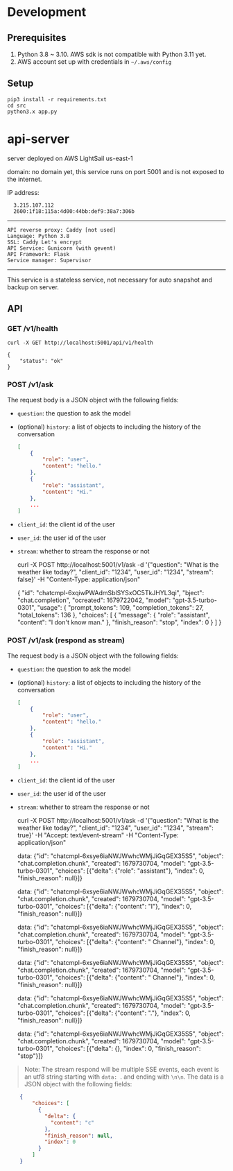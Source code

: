# Development

## Prerequisites
1. Python 3.8 ~ 3.10. AWS sdk is not compatible with Python 3.11 yet.
2. AWS account set up with credentials in `~/.aws/config`

## Setup

    pip3 install -r requirements.txt
    cd src
    python3.x app.py

# api-server

server deployed on AWS LightSail us-east-1

domain: no domain yet, this service runs on port 5001 and is not exposed to the internet.

IP address:

      3.215.107.112
      2600:1f18:115a:4d00:44bb:def9:38a7:306b
---

    API reverse proxy: Caddy [not used]
    Language: Python 3.8
    SSL: Caddy Let's encrypt
    API Service: Gunicorn (with gevent)
    API Framework: Flask
    Service manager: Supervisor

---
This service is a stateless service, not necessary for auto snapshot and backup on server.


## API

### GET /v1/health

    curl -X GET http://localhost:5001/api/v1/health

    {
        "status": "ok"
    }

### POST /v1/ask

The request body is a JSON object with the following fields:

- `question`: the question to ask the model
- (optional) `history`: a list of objects to including the history of the conversation
    ```json
    [
        {
            "role": "user",
            "content": "hello."
        },
        {
            "role": "assistant",
            "content": "Hi."
        },
        ...
    ]   
    ```
- `client_id`: the client id of the user
- `user_id`: the user id of the user
- `stream`: whether to stream the response or not



    curl -X POST http://localhost:5001/v1/ask -d '{"question": "What is the weather like today?", "client_id": "1234", "user_id": "1234", "stream": false}' -H "Content-Type: application/json"

    {
        "id": "chatcmpl-6xqiwPWAdmSblSYSxOC5TkJHYL3qi",
        "bject": "chat.completion",
        "ocreated": 1679722042,
        "model": "gpt-3.5-turbo-0301",
        "usage": {
            "prompt_tokens": 109,
            "completion_tokens": 27,
            "total_tokens": 136
        },
        "choices": [
            {
                "message": {
                    "role": "assistant",
                    "content": "I don't know man."
                },
                "finish_reason": "stop",
                "index": 0
            }
        ]
    }

### POST /v1/ask (respond as stream)

The request body is a JSON object with the following fields:

- `question`: the question to ask the model
- (optional) `history`: a list of objects to including the history of the conversation
    ```json
    [
        {
            "role": "user",
            "content": "hello."
        },
        {
            "role": "assistant",
            "content": "Hi."
        },
        ...
    ]   
    ```
- `client_id`: the client id of the user
- `user_id`: the user id of the user
- `stream`: whether to stream the response or not



    curl -X POST http://localhost:5001/v1/ask -d '{"question": "What is the weather like today?", "client_id": "1234", "user_id": "1234", "stream": true}' -H "Accept: text/event-stream" -H "Content-Type: application/json"

    data: {"id": "chatcmpl-6xsye6iaNWJWwhcWMjJiGqGEX35S5", "object": "chat.completion.chunk", "created": 1679730704, "model": "gpt-3.5-turbo-0301", "choices": [{"delta": {"role": "assistant"}, "index": 0, "finish_reason": null}]}
    
    data: {"id": "chatcmpl-6xsye6iaNWJWwhcWMjJiGqGEX35S5", "object": "chat.completion.chunk", "created": 1679730704, "model": "gpt-3.5-turbo-0301", "choices": [{"delta": {"content": "I"}, "index": 0, "finish_reason": null}]}

    data: {"id": "chatcmpl-6xsye6iaNWJWwhcWMjJiGqGEX35S5", "object": "chat.completion.chunk", "created": 1679730704, "model": "gpt-3.5-turbo-0301", "choices": [{"delta": {"content": " Channel"}, "index": 0, "finish_reason": null}]}

    data: {"id": "chatcmpl-6xsye6iaNWJWwhcWMjJiGqGEX35S5", "object": "chat.completion.chunk", "created": 1679730704, "model": "gpt-3.5-turbo-0301", "choices": [{"delta": {"content": " Channel"}, "index": 0, "finish_reason": null}]}

    data: {"id": "chatcmpl-6xsye6iaNWJWwhcWMjJiGqGEX35S5", "object": "chat.completion.chunk", "created": 1679730704, "model": "gpt-3.5-turbo-0301", "choices": [{"delta": {"content": "."}, "index": 0, "finish_reason": null}]}
    
    data: {"id": "chatcmpl-6xsye6iaNWJWwhcWMjJiGqGEX35S5", "object": "chat.completion.chunk", "created": 1679730704, "model": "gpt-3.5-turbo-0301", "choices": [{"delta": {}, "index": 0, "finish_reason": "stop"}]}

> Note: The stream respond will be multiple SSE events, each event is an utf8 string starting with `data: `. and ending with `\n\n`. The data is a JSON object with the following fields:
```json
    {
        "choices": [
          {
            "delta": {
              "content": "c"
            },
            "finish_reason": null,
            "index": 0
          }
        ]
    }
```



